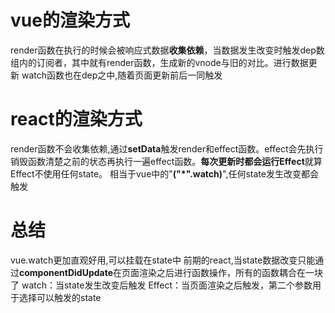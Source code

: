 # vue的渲染方式
render函数在执行的时候会被响应式数据**收集依赖**，当数据发生改变时触发dep数组内的订阅者，其中就有render函数，生成新的vnode与旧的对比。进行数据更新
watch函数也在dep之中,随着页面更新前后一同触发
# react的渲染方式
render函数不会收集依赖,通过**setData**触发render和effect函数。effect会先执行销毁函数清楚之前的状态再执行一遍effect函数。**每次更新时都会运行Effect**就算Effect不使用任何state。
    相当于vue中的"**("*".watch)**",任何state发生改变都会触发

# 总结
vue.watch更加直观好用,可以挂载在state中
前期的react,当state数据改变只能通过**componentDidUpdate**在页面渲染之后进行函数操作，所有的函数耦合在一块了
watch：当state发生改变后触发
Effect：当页面渲染之后触发，第二个参数用于选择可以触发的state